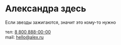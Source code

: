 # Александра здесь

Если звезды зажигаются, значит это кому-то нужно


тел: [8 800 888-00-00](+78008880000)\
mail: [hello@alex.ru](hello@alex.ru)

